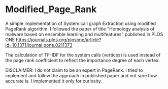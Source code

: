 # Modified_Page_Rank
A simple implementation of System call graph Extraction using modified PageRank algorithm. I followed the paper of title "Homology analysis of malware based on ensemble learning and multifeatures" published in PLOS ONE https://journals.plos.org/plosone/article?id=10.1371/journal.pone.0211373

The calculation of TF-IDF for the system calls (vertices) is used instead of the page rank coefficient to reflect the importance degree of each vertex.

DISCLAIMER: I do not claim to be an expert in PageRank. I tried to implement and follow the approach in published paper and not sure how accurate is. I implemented it only for curiosity.  
